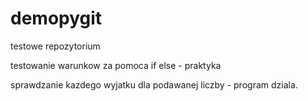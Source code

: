 # demopygit
testowe repozytorium

testowanie warunkow za pomoca if else - praktyka

sprawdzanie kazdego wyjatku dla podawanej liczby - program dziala.

